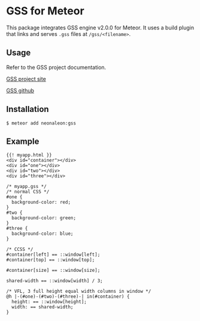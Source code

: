 # GSS for Meteor

This package integrates GSS engine v2.0.0 for Meteor. It uses a build plugin that links and serves `.gss` files at `/gss/<filename>`.

## Usage

Refer to the GSS project documentation.

[GSS project site](http://gridstylesheets.org/)

[GSS github](https://github.com/gss/engine)

## Installation

```
$ meteor add neonaleon:gss
```

## Example

```
{{! myapp.html }}
<div id="container"></div>
<div id="one"></div>
<div id="two"></div>
<div id="three"></div>
```
```
/* myapp.gss */
/* normal CSS */
#one {
  background-color: red;
}
#two {
  background-color: green;
}
#three {
  background-color: blue;
}

/* CCSS */
#container[left] == ::window[left];
#container[top] == ::window[top];

#container[size] == ::window[size];

shared-width == ::window[width] / 3;

/* VFL, 3 full height equal width columns in window */
@h |-(#one)-(#two)-(#three)-| in(#container) {
  height: == ::window[height];
  width: == shared-width;
}
```

